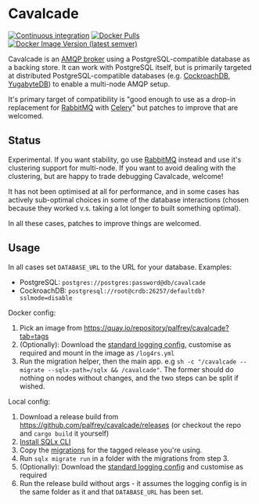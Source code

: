 Cavalcade
=========
[![Continuous integration](https://github.com/palfrey/cavalcade/actions/workflows/ci.yml/badge.svg?branch=main)](https://github.com/palfrey/cavalcade/actions/workflows/ci.yml) 
[![Docker Pulls](https://img.shields.io/docker/pulls/palfrey/cavalcade)](https://hub.docker.com/r/palfrey/cavalcade)
[![Docker Image Version (latest semver)](https://img.shields.io/docker/v/palfrey/cavalcade)](https://hub.docker.com/r/palfrey/cavalcade)

Cavalcade is an [AMQP broker](https://en.wikipedia.org/wiki/Advanced_Message_Queuing_Protocol) using a PostgreSQL-compatible database as a backing store. It can work with PostgreSQL itself, but is primarily targeted at distributed PostgreSQL-compatible databases (e.g. [CockroachDB](https://www.cockroachlabs.com/), [YugabyteDB](https://www.yugabyte.com/yugabytedb/)) to enable a multi-node AMQP setup.

It's primary target of compatibility is "good enough to use as a drop-in replacement for [RabbitMQ](https://www.rabbitmq.com/) with [Celery](https://docs.celeryproject.org/)" but patches to improve that are welcomed.

Status
------
Experimental. If you want stability, go use [RabbitMQ](https://www.rabbitmq.com/) instead and use it's clustering support for multi-node. If you want to avoid dealing with the clustering, but are happy to trade debugging Cavalcade, welcome!

It has not been optimised at all for performance, and in some cases has actively sub-optimal choices in some of the database interactions (chosen because they worked v.s. taking a lot longer to built something optimal).

In all these cases, patches to improve things are welcomed.

Usage
-----

In all cases set `DATABASE_URL` to the URL for your database. Examples:
- PostgreSQL: `postgres://postgres:password@db/cavalcade`
- CockroachDB: `postgresql://root@crdb:26257/defaultdb?sslmode=disable`

Docker config:

  1. Pick an image from https://quay.io/repository/palfrey/cavalcade?tab=tags
  2. (Optionally): Download the [standard logging config](https://github.com/palfrey/cavalcade/blob/main/log4rs.yml), customise as required and mount in the image as `/log4rs.yml`
  3. Run the migration helper, then the main app. e.g `sh -c "/cavalcade --migrate --sqlx-path=/sqlx && /cavalcade"`. The former should do nothing on nodes without changes, and the two steps can be split if wished.

Local config:

  1. Download a release build from https://github.com/palfrey/cavalcade/releases (or checkout the repo and `cargo build` it yourself)
  2. [Install SQLx CLI](https://github.com/launchbadge/sqlx/tree/master/sqlx-cli)
  3. Copy the [migrations](https://github.com/palfrey/cavalcade/tree/main/migrations) for the tagged release you're using.
  4. Run `sqlx migrate run` in a folder with the migrations from step 3.
  5. (Optionally): Download the [standard logging config](https://github.com/palfrey/cavalcade/blob/main/log4rs.yml) and customise as required
  6. Run the release build without args - it assumes the logging config is in the same folder as it and that `DATABASE_URL` has been set.